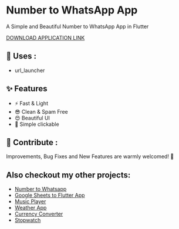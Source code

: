 # Number to WhatsApp App

A Simple and Beautiful Number to WhatsApp App in Flutter

[DOWNLOAD APPLICATION LINK]()

## 💫 Uses :

- url_launcher 

## ✨ Features

- ⚡ Fast & Light
- 😎 Clean & Spam Free
- 😍 Beautiful UI
- 📩 Simple clickable


## 💙 Contribute :

Improvements, Bug Fixes and New Features are warmly welcomed! 🤩

##  Also checkout my other projects:

 - [Number to Whatsapp](https://github.com/goswamijay/Number-to-Whatsapp)
 - [Google Sheets to Flutter App](https://github.com/goswamijay/Google-Sheets-to-Flutter-App)
 - [Music Player](https://github.com/goswamijay/Music-Player)
 - [Weather App](https://github.com/goswamijay/Weather-App)
 - [Currency Converter](https://github.com/goswamijay/Currency-Converter)
 - [Stopwatch](https://github.com/goswamijay/Stopwatch)



